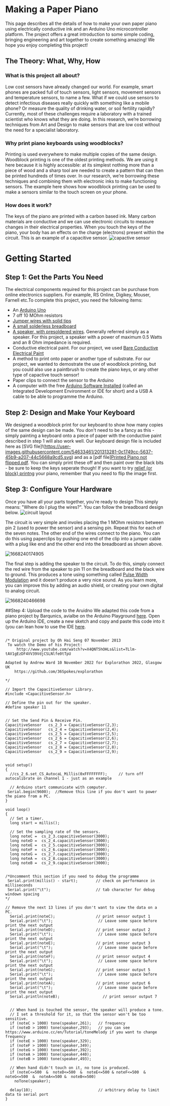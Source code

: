 # Making a Paper Piano
This page describes all the details of how to make your own paper piano using electrically conductive ink and an Arduino Uno microcontroller platform.  The project offers a great introduction to some simple coding, bringing engineering and art together to create something amazing!  We hope you enjoy completing this project!
## The Theory: What, Why, How
### What is this project all about?
Low cost sensors have already changed our world.  For example, smart phones are packed full of touch sensors, light sensors, movement sensors and temperature sensors, to name a few.  What if we could use sensors to detect infectious diseases really quickly with something like a mobile phone?  Or measure the quality of drinking water, or soil fertility rapidly?  Currently, most of these challenges require a laboratory with a trained scientist who knows what they are doing.  In this research, we’re borrowing techniques from Art and Design to make sensors that are low cost without the need for a specialist laboratory.
### Why print piano keyboards using woodblocks?
Printing is used everywhere to make multiple copies of the same design.  Woodblock printing is one of the oldest printing methods.  We are using it here because it is highly accessible: at its simplest nothing more than a piece of wood and a sharp tool are needed to create a pattern that can then be printed hundreds of times over. In our research, we’re borrowing these techniques and combining them with electronic inks to make functioning sensors.  The example here shows how woodblock printing can be used to make a sensors similar to the touch screen on your phone.
### How does it work?
The keys of the piano are printed with a carbon based ink.  Many carbon materials are conductive and we can use electronic circuits to measure changes in their electrical properties. When you touch the keys of the piano, your body has an effects on the charge (electrons) present within the circuit. This is an example of a capacitive sensor.
![capactive sensor](https://user-images.githubusercontent.com/54633461/201306290-296907a6-4227-48fa-8902-9b04b5fa294c.png)

# Getting Started
## Step 1: Get the Parts You Need
The electrical components required for this project can be purchase from online electronics suppliers. For example, RS Online, Digikey, Mouser, Farnell etc.To complete this project, you need the following items:
- An [Arduino Uno](https://store.arduino.cc/products/arduino-uno-rev3)
- 7 off 10 MOhm resistors
- [Jumper wires with solid tips](https://en.wikipedia.org/wiki/Jump_wire)
- [A small solderless breadboard](https://en.wikipedia.org/wiki/Breadboard)
- [A speaker, with presoldered wires](https://en.wikipedia.org/wiki/Electrodynamic_speaker_driver). Generally referred simply as a speaker. For this project, a speaker with a power of maximum 0.5 Watts and an 8 Ohm impedance is required.
- Conductive electrical paint. For our project, we used [Bare Conductive Electrical Paint](https://www.bareconductive.com/collections/electric-paint)
- A method to print onto paper or another type of substrate.  For our project, we wanted to demostrate the use of woodblock printing, but you could also use a paintbrush to create the piano keys, or any other type of capactive touch sensor!
- Paper clips to connect the sensor to the Arduino
- A computer with the free [Arduino Software Installed](https://www.arduino.cc/en/software) (called an Integrated Development Environment or IDE for short) and a USB A cable to be able to programme the Arduino.
## Step 2: Design and Make Your Keyboard
We designed a woodblock print for our keyboard to show how many copies of the same design can be made. You don't need to be a fancy as this - simply painting a keyboard onto a piece of paper with the conductive paint described in step 1 will also work well.  Our keyboard design file is included here as [SVG file]!(https://user-images.githubusercontent.com/54633461/201313281-0c1749cc-5637-45b9-a207-44c5668a9cd5.svg) and as a [pdf file][Printed Piano not flipped.pdf](https://github.com/36Spokes/explorathon/files/9989064/Printed.Piano.not.flipped.pdf). You can simply print these off and then paint over the black bits - be sure to keep the keys seperate though! If you want to try [relief (or block) printng](https://www.royalacademy.org.uk/article/family-how-to-relief-printing#:~:text=What%20is%20a%20relief%20print,show%20up%20on%20your%20paper.) your piano, remember that you need to flip the image first.

## Step 3: Configure Your Hardware
Once you have all your parts together, you're ready to design This simply means: "Where do I plug the wires?".  You can follow the breadboard design below. 
![circuit layout](https://user-images.githubusercontent.com/54633461/201464756-816bb90c-4622-45f6-a2e9-c02d8315108a.png)

The circuit is very simple and involes placing the 1 MOhm resistors between pin 2 (used to power the sensor) and a sensing pin.  Repeat this for each of the seven notes.  The other end of the wires connect to the piano.  You can do this using paperclips by pushing one end of the clip into a jumper cable with a plug like end and the other end into the breadboard as shown above.

![1668240174905](https://user-images.githubusercontent.com/54633461/201464872-ac8f99f1-0568-4da6-98fb-5fc9e2056655.jpeg)

The final step is adding the speaker to the circuit.  To do this, simply connect the red wire from the speaker to pin 11 on the breadboard and the black wire to ground.  This produces a tone using something called [Pulse Width Modulation](https://en.wikipedia.org/wiki/Pulse-width_modulation) and it doesn't produce a very nice sound. As you learn more, you can improve this by adding an audio shield, or creating your own digital to analog circuit.

![1668240466698](https://user-images.githubusercontent.com/54633461/201464994-be70eb55-7c96-4fbc-af60-32cac6015390.jpeg)

##Step 4: Upload the code to the Aruidno
We adapted this code from a piano project by Barqunics, avialbe on the Arduino Playground [here](https://create.arduino.cc/projecthub/Barqunics/paper-piano-with-arduino-e27da7?ref=tag&ref_id=piano&offset=1).  Open up the Arduino IDE, create a new sketch and copy and paste this code into it (you can lean how to use the IDE [here](https://docs.arduino.cc/software/ide-v2/tutorials/getting-started-ide-v2).

```

/* Original project by Oh Hai Seng 07 November 2013 
 To watch the Demo of his Project:
     http://www.youtube.com/watch?v=X4QNT5hOHLs&list=TLlm-tAV1gEzDF4VV39VdjCSLNlfe0tTpU

Adapted by Andrew Ward 10 November 2022 for Explorathon 2022, Glasgow UK
    https://github.com/36Spokes/explorathon

*/    

// Import the CapacitiveSensor Library.
#include <CapacitiveSensor.h>

// Define the pin out for the speaker.
#define speaker 11


// Set the Send Pin & Receive Pin.
CapacitiveSensor   cs_2_3 = CapacitiveSensor(2,3);        
CapacitiveSensor   cs_2_4 = CapacitiveSensor(2,4);         
CapacitiveSensor   cs_2_5 = CapacitiveSensor(2,5);     
CapacitiveSensor   cs_2_6 = CapacitiveSensor(2,6);     
CapacitiveSensor   cs_2_7 = CapacitiveSensor(2,7);      
CapacitiveSensor   cs_2_8 = CapacitiveSensor(2,8);         
CapacitiveSensor   cs_2_9 = CapacitiveSensor(2,9);    


void setup()                    
{
  //cs_2_6.set_CS_AutocaL_Millis(0xFFFFFFFF);     // turn off autocalibrate on channel 1 - just as an example
  
  // Arduino start communicate with computer.
 Serial.begin(9600);  //Remove this line if you don't want to power the piano from a PC.
}

void loop()                    
{
  // Set a timer.
  long start = millis();
  
  // Set the sampling rate of the sensors.
  long noteC =  cs_2_3.capacitiveSensor(3000);
  long noteD =  cs_2_4.capacitiveSensor(3000);
  long noteE =  cs_2_5.capacitiveSensor(3000);
  long noteF =  cs_2_6.capacitiveSensor(3000);
  long noteG =  cs_2_7.capacitiveSensor(3000);
  long noteA =  cs_2_8.capacitiveSensor(3000);
  long noteB =  cs_2_9.capacitiveSensor(3000);
  

/*Uncomment this section if you need to debug the programme 
 Serial.print(millis() - start);        // check on performance in milliseconds
 Serial.print("\t");                    // tab character for debug windown spacing
*/

// Remove the next 13 lines if you don't want to view the data on a PC.
  Serial.print(noteC);                  // print sensor output 1
  Serial.print("\t");                    // Leave some space before print the next output
  Serial.print(noteD);                  // print sensor output 2
  Serial.print("\t");                    // Leave some space before print the next output
  Serial.print(noteE);                  // print sensor output 3
  Serial.print("\t");                    // Leave some space before print the next output
  Serial.print(noteF);                  // print sensor output 4
  Serial.print("\t");                    // Leave some space before print the next output
  Serial.print(noteG);                  // print sensor output 5
  Serial.print("\t");                    // Leave some space before print the next output
  Serial.print(noteA);                  // print sensor output 6
  Serial.print("\t");                    // Leave some space before print the next output
  Serial.println(noteB);                   // print sensor output 7

    
  // When hand is touched the sensor, the speaker will produce a tone.
  // I set a threshold for it, so that the sensor won't be too sensitive.
  if (noteC > 1000) tone(speaker,261);   // frequency
  if (noteD > 1000) tone(speaker,293);   // you can see https://www.arduino.cc/en/Tutorial/toneMelody if you want to change frequency
  if (noteE > 1000) tone(speaker,329);
  if (noteF > 1000) tone(speaker,349);
  if (noteG > 1000) tone(speaker,392);
  if (noteA > 1000) tone(speaker,440);
  if (noteB > 1000) tone(speaker,493);
  
  // When hand didn't touch on it, no tone is produced.
  if (noteC<=500  &  noteD<=500  &  noteE<=500 & noteF<=500  &  noteG<=500  &  noteA<=500 &  noteB<=500)
    noTone(speaker);

  delay(10);                             // arbitrary delay to limit data to serial port 
}

```
